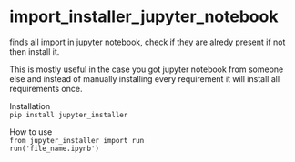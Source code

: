 # import_installer_jupyter_notebook
finds all import in jupyter notebook, check if they are alredy present if not then install it.

This is mostly useful in the case you got jupyter notebook from someone else and instead of manually installing every requirement it will install all requirements once.

Installation<br>
`pip install jupyter_installer`

How to use<br>
`from jupyter_installer import run`<br>
`run('file_name.ipynb')`
